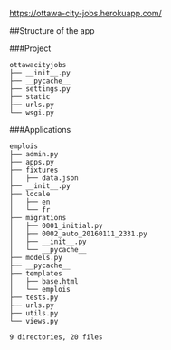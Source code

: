 https://ottawa-city-jobs.herokuapp.com/

##Structure of the app

###Project
```
ottawacityjobs
├── __init__.py
├── __pycache__
├── settings.py
├── static
├── urls.py
└── wsgi.py
```

###Applications
```
emplois
├── admin.py
├── apps.py
├── fixtures
│   ├── data.json
├── __init__.py
├── locale
│   ├── en
│   └── fr
├── migrations
│   ├── 0001_initial.py
│   ├── 0002_auto_20160111_2331.py
│   ├── __init__.py
│   └── __pycache__
├── models.py
├── __pycache__
├── templates
│   ├── base.html
│   └── emplois
├── tests.py
├── urls.py
├── utils.py
└── views.py

9 directories, 20 files
```
